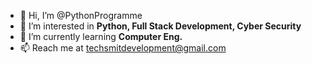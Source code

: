 - 👋 Hi, I’m @PythonProgramme
- 👀 I’m interested in **Python, Full Stack Development, Cyber Security**
- 🌱 I’m currently learning **Computer Eng.**
- 📫 Reach me at techsmitdevelopment@gmail.com
<!-- - 💞️ I’m looking to collaborate on 
- 📫 How to reach me ... -->

<!---
PythonProgramme/PythonProgramme is a ✨ special ✨ repository because its `README.md` (this file) appears on your GitHub profile.
You can click the Preview link to take a look at your changes.
--->
